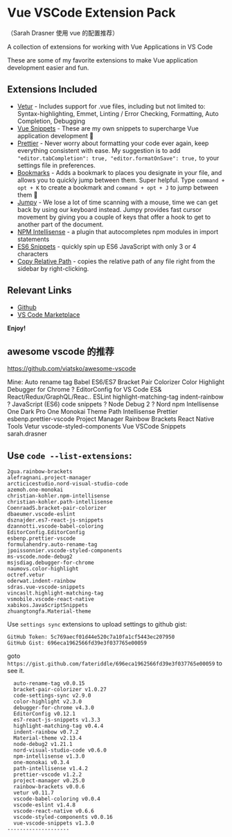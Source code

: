 # Vue VSCode Extension Pack

（Sarah Drasner 使用 vue 的配置推荐）

A collection of extensions for working with Vue Applications in VS Code

These are some of my favorite extensions to make Vue application development easier and fun.

## Extensions Included

* [Vetur](https://marketplace.visualstudio.com/items?itemName=octref.vetur) - Includes support for .vue files, including but not limited to: Syntax-highlighting, Emmet, Linting / Error Checking, Formatting, Auto Completion, Debugging
* [Vue Snippets](https://marketplace.visualstudio.com/items?itemName=sdras.vue-vscode-snippets) - These are my own snippets to supercharge Vue application development 🚀
* [Prettier](https://marketplace.visualstudio.com/items?itemName=esbenp.prettier-vscode) - Never worry about formatting your code ever again, keep everything consistent with ease. My suggestion is to add `"editor.tabCompletion": true, "editor.formatOnSave": true,` to your settings file in preferences.
* [Bookmarks](https://marketplace.visualstudio.com/items?itemName=alefragnani.Bookmarks) - Adds a bookmark to places you designate in your file, and allows you to quickly jump between them. Super helpful. Type `command + opt + K` to create a bookmark and `command + opt + J` to jump between them 🔖
* [Jumpy](https://marketplace.visualstudio.com/items?itemName=wmaurer.vscode-jumpy) - We lose a lot of time scanning with a mouse, time we can get back by using our keyboard instead. Jumpy provides fast cursor movement by giving you a couple of keys that offer a hook to get to another part of the document.
* [NPM Intellisense](https://marketplace.visualstudio.com/items?itemName=christian-kohler.npm-intellisense) - a plugin that autocompletes npm modules in import statements
* [ES6 Snippets](https://marketplace.visualstudio.com/items?itemName=xabikos.JavaScriptSnippets) - quickly spin up ES6 JavaScript with only 3 or 4 characters
* [Copy Relative Path](https://marketplace.visualstudio.com/items?itemName=alexdima.copy-relative-path) - copies the relative path of any file right from the sidebar by right-clicking.

## Relevant Links

* [Github](https://github.com/sdras/vue-vscode-extensionpack)
* [VS Code Marketplace](https://marketplace.visualstudio.com/items?itemName=sdras.vue-vscode-extensionpack)

**Enjoy!**

## awesome vscode 的推荐

https://github.com/viatsko/awesome-vscode

Mine:
Auto rename tag
Babel ES6/ES7
Bracket Pair Colorizer
Color Highlight
Debugger for Chrome
? EditorConfig for VS Code
ES& React/Redux/GraphQL/Reac..
ESLint
highlight-matching-tag
indent-rainbow
? JavaScript (ES6) code snippets
? Node Debug 2
? Nord
npm Intellisense
One Dark Pro
One Monokai Theme
Path Intellisense
Prettier esbenp.prettier-vscode
Project Manager
Rainbow Brackets
React Native Tools
Vetur
vscode-styled-components
Vue VSCode Snippets sarah.drasner

## Use `code --list-extensions`:

```
2gua.rainbow-brackets
alefragnani.project-manager
arcticicestudio.nord-visual-studio-code
azemoh.one-monokai
christian-kohler.npm-intellisense
christian-kohler.path-intellisense
CoenraadS.bracket-pair-colorizer
dbaeumer.vscode-eslint
dsznajder.es7-react-js-snippets
dzannotti.vscode-babel-coloring
EditorConfig.EditorConfig
esbenp.prettier-vscode
formulahendry.auto-rename-tag
jpoissonnier.vscode-styled-components
ms-vscode.node-debug2
msjsdiag.debugger-for-chrome
naumovs.color-highlight
octref.vetur
oderwat.indent-rainbow
sdras.vue-vscode-snippets
vincaslt.highlight-matching-tag
vsmobile.vscode-react-native
xabikos.JavaScriptSnippets
zhuangtongfa.Material-theme
```

Use `settings sync` extensions to upload settings to github gist:

```
GitHub Token: 5c769aecf01d44e520c7a10fa1cf5443ec207950
GitHub Gist: 696eca1962566fd39e3f037765e00059
```

goto `https://gist.github.com/fateriddle/696eca1962566fd39e3f037765e00059` to see it.

```
  auto-rename-tag v0.0.15
  bracket-pair-colorizer v1.0.27
  code-settings-sync v2.9.0
  color-highlight v2.3.0
  debugger-for-chrome v4.3.0
  EditorConfig v0.12.1
  es7-react-js-snippets v1.3.3
  highlight-matching-tag v0.4.4
  indent-rainbow v0.7.2
  Material-theme v2.13.4
  node-debug2 v1.21.1
  nord-visual-studio-code v0.6.0
  npm-intellisense v1.3.0
  one-monokai v0.3.4
  path-intellisense v1.4.2
  prettier-vscode v1.2.2
  project-manager v0.25.0
  rainbow-brackets v0.0.6
  vetur v0.11.7
  vscode-babel-coloring v0.0.4
  vscode-eslint v1.4.8
  vscode-react-native v0.6.6
  vscode-styled-components v0.0.16
  vue-vscode-snippets v1.3.0
--------------------
```
